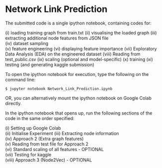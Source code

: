 # Network Link Prediction

The submitted code is a single ipython notebook, containing codes for:

(i) loading training graph from train.txt
(ii) visualising the loaded graph
(iii) extracting additional node features from JSON file  
(iv) dataset sampling  
(v) feature engineering
(vi) displaying feature importance
(vii) Exploratory Data Analysis (EDA) on the engineered dataset 
(viii) Reading from test_public.csv
(ix) scaling (optional and model-specific)
(x) training
(xi) testing (and generating kaggle submission) 

To open the ipython notebook for execution, type the following on the command line:

`$ jupyter notebook Network_Link_Prediction.ipynb`

OR, you can alternatively mount the ipython notebook on Google Colab directly.

In the ipython notebook that opens up, run the following sections of the code in the same order specified:

(i) Setting up Google Colab  
(ii) Initialise Experiment
(iii) Extracting node information  
(iv) Approach 2 (Extra graph features)  
(v) Reading from test file for Approach 2  
(vi) Standard scaling of all features - OPTIONAL  
(vii) Testing for kaggle  
(viii) Approach 3 (Node2Vec) - OPTIONAL 
